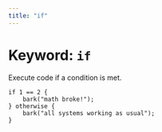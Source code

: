 ```yaml
---
title: "if"
---
```


# Keyword: `if`

Execute code if a condition is met.

```glang
if 1 == 2 {
    bark("math broke!");
} otherwise {
    bark("all systems working as usual");
}
```
